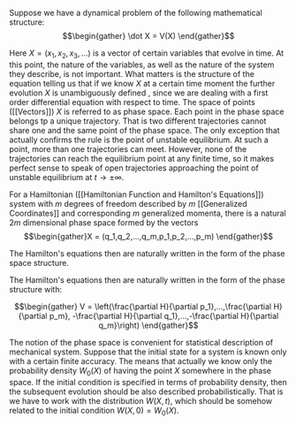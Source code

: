 Suppose we have a dynamical problem of the following mathematical structure:
$$\begin{gather} \dot X = V(X) \end{gather}$$

Here $X = (x_1,x_2,x_3,...)$ is a vector of certain variables that evolve in time. At this point, the nature of the variables, as well as the nature of the system they describe, is not important. What matters is the structure of the equation telling us that if we know $X$ at a certain time moment the further evolution $X$ is unambiguously defined , since we are dealing with a first order differential equation with respect to time. The space of points ([[Vectors]]) $X$ is referred to as phase space. Each point in the phase space belongs tp a unique trajectory. That is two different trajectories cannot share one and the same point of the phase space. The only exception that actually confirms the rule is the point of unstable equilibrium. At such a point, more than one trajectories can  meet. However, none of the trajectories can reach the equilibrium point at any finite time, so it makes perfect sense to speak of open trajectories approaching the point of unstable equilibrium at $t \to \pm \infty$.

For a Hamiltonian ([[Hamiltonian Function and Hamilton's Equations]]) system with $m$ degrees of freedom described by $m$ [[Generalized Coordinates]] and corresponding $m$ generalized momenta, there is a natural $2m$ dimensional phase space formed by the vectors 
$$\begin{gather}X = (q_1,q_2,...,q_m,p_1,p_2,...,p_m) \end{gather}$$

The Hamilton's equations then are naturally written in the form of the phase space structure. 

The Hamilton's equations then are naturally written in the form of the phase structure with:

$$\begin{gather} V = \left(\frac{\partial H}{\partial p_1},...,\frac{\partial H}{\partial p_m}, -\frac{\partial H}{\partial q_1},...,-\frac{\partial H}{\partial q_m}\right) \end{gather}$$

The notion of the phase space is convenient for statistical description of mechanical system. Suppose that the initial state for a system is known only with a certain finite accuracy. The means that actually we know only the probability density $W_0(X)$ of having the point $X$ somewhere in the phase space. If the initial condition is specified in terms of probability density, then the subsequent evolution should be also described probabilistically. That is we have to work with the distribution $W(X,t)$, which should be somehow related to the initial condition $W(X,0) = W_0(X)$.
